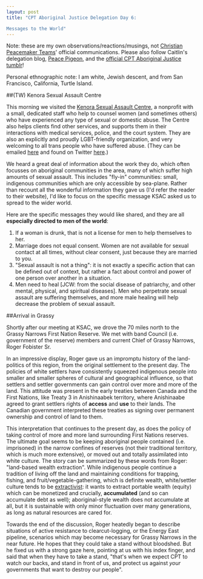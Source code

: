 ```yaml
---
layout: post
title: "CPT Aboriginal Justice Delegation Day 6:  

Messages to the World"
---
```


Note: these are my own observations/reactions/musings, not [Christian Peacemaker Teams](http://www.cpt.org)' official communications. Please also follow Caitlin's delegation blog, [Peace Pigeon](http://peace-pigeon.tumblr.com/), and the [official CPT Aboriginal Justice tumblr](http://www.cpt-ajt.tumblr.com)!  

Personal ethnographic note: I am white, Jewish descent, and from San Francisco, California, Turtle Island.

##(TW) Kenora Sexual Assault Centre

This morning we visited the [Kenora Sexual Assault Centre](http://www.kenorasexualassaultcentre.ca), a nonprofit with a small, dedicated staff who help to counsel women (and sometimes others) who have experienced any type of sexual or domestic abuse. The Centre also helps clients find other services, and supports them in their interactions with medical services, police, and the court system. They are also an explicitly and proudly LGBT-friendly organization, and very welcoming to all trans people who have suffered abuse. (They can be emailed [here](rcc@kmts.ca) and found on Twitter [here](https://twitter.com/KSAC_1976).)

We heard a great deal of information about the work they do, which often focusses on aboriginal communities in the area, many of which suffer high amounts of sexual assault. This includes "fly-in" communities: small, indigenous communities which are only accessible by sea-plane. Rather than recount all the wonderful information they gave us (I'd refer the reader to their website), I'd like to focus on the specific message KSAC asked us to spread to the wider world.

Here are the specific messages they would like shared, and they are all **especially directed to men of the world**:

1. If a woman is drunk, that is not a license for men to help themselves to her.
1. Marriage does not equal consent. Women are not available for sexual contact at all times, without clear consent, just because they are married to you.
1. "Sexual assault is not a thing": it is not exactly a specific action that can be defined out of context, but rather a fact about control and power of one person over another in a situation.
1. Men need to heal [JCW: from the social disease of patriarchy, and other mental, physical, and spiritual diseases]. Men who perpetrate sexual assault are suffering themselves, and more male healing will help decrease the problem of sexual assault. 


##Arrival in Grassy

Shortly after our meeting at KSAC, we drove the 70 miles north to the Grassy Narrows First Nation Reserve. We met with band Council (i.e. government of the reserve) members and current Chief of Grassy Narrows, Roger Fobister Sr.

In an impressive display, Roger gave us an impromptu history of the land-politics of this region, from the original settlement to the present day. The policies of white settlers have consistently squeezed indigenous people into smaller and smaller spheres of cultural and geographical influence, so that settlers and settler governments can gain control over more and more of the land. This attitude was present in the early treaties between Canada and the First Nations, like Treaty 3 in Anishinaabek territory, where Anishinaabe agreed to grant settlers rights of **access** and **use** to their lands. The Canadian government interpreted these treaties as signing over permanent ownership and control of land to them.

This interpretation that continues to the present day, as does the policy of taking control of more and more land surrounding First Nations reserves. The ultimate goal seems to be keeping aboriginal people contained (i.e. imprisoned) in the narrow confines of reserves (not their traditional territory, which is much more extensive), or moved out and totally assimilated into white culture. The story can be summarized by these words from Roger: "land-based wealth extraction". While indigenous people continue a tradition of living off the land and maintaining conditions for trapping, fishing, and fruit/vegetable-gathering, which is definite wealth, white/settler culture tends to be [extractivist](): it wants to extract portable wealth (equity) which can be monetized and crucially, **accumulated** (and so can accumulate debt as well); aboriginal-style wealth does not accumulate at all, but it is sustainable with only minor fluctuation over many generations, as long as natural resources are cared for.

Towards the end of the discussion, Roger heatedly began to describe situations of active resistance to clearcut-logging, or the Energy East pipeline, scenarios which may become necessary for Grassy Narrows in the near future. He hopes that they could take a stand without bloodshed. But he fixed us with a strong gaze here, pointing at us with his index finger, and said that when they have to take a stand, "that's when we expect CPT to watch our backs, and stand in front of us, and protect us against *your* governments that want to destroy our people".